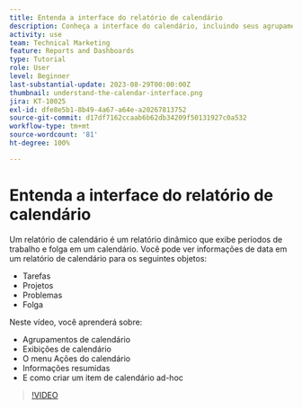 ```yaml
---
title: Entenda a interface do relatório de calendário
description: Conheça a interface do calendário, incluindo seus agrupamentos, visualizações e ações.
activity: use
team: Technical Marketing
feature: Reports and Dashboards
type: Tutorial
role: User
level: Beginner
last-substantial-update: 2023-08-29T00:00:00Z
thumbnail: understand-the-calendar-interface.png
jira: KT-10025
exl-id: dfe8e5b1-8b49-4a67-a64e-a20267813752
source-git-commit: d17df7162ccaab6b62db34209f50131927c0a532
workflow-type: tm+mt
source-wordcount: '81'
ht-degree: 100%

---
```


# Entenda a interface do relatório de calendário

Um relatório de calendário é um relatório dinâmico que exibe períodos de trabalho e folga em um calendário. Você pode ver informações de data em um relatório de calendário para os seguintes objetos:

* Tarefas
* Projetos
* Problemas
* Folga

Neste vídeo, você aprenderá sobre:

* Agrupamentos de calendário
* Exibições de calendário
* O menu Ações do calendário
* Informações resumidas
* E como criar um item de calendário ad-hoc

>[!VIDEO](https://video.tv.adobe.com/v/3423318/?quality=12&learn=on&enablevpops)
